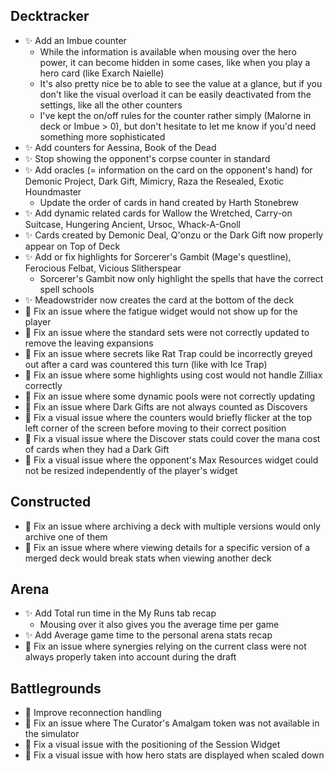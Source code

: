 ## Decktracker

-   ✨ Add an Imbue counter
    -   While the information is available when mousing over the hero power, it can become hidden in some cases, like when you play a hero card (like Exarch Naielle)
    -   It's also pretty nice be to able to see the value at a glance, but if you don't like the visual overload it can be easily deactivated from the settings, like all the other counters
    -   I've kept the on/off rules for the counter rather simply (Malorne in deck or Imbue > 0), but don't hesitate to let me know if you'd need something more sophisticated
-   ✨ Add counters for Aessina, Book of the Dead
-   ✨ Stop showing the opponent's corpse counter in standard
-   ✨ Add oracles (= information on the card on the opponent's hand) for Demonic Project, Dark Gift, Mimicry, Raza the Resealed, Exotic Houndmaster
    -   Update the order of cards in hand created by Harth Stonebrew
-   ✨ Add dynamic related cards for Wallow the Wretched, Carry-on Suitcase, Hungering Ancient, Ursoc, Whack-A-Gnoll
-   ✨ Cards created by Demonic Deal, Q'onzu or the Dark Gift now properly appear on Top of Deck
-   ✨ Add or fix highlights for Sorcerer's Gambit (Mage's questline), Ferocious Felbat, Vicious Slitherspear
    -   Sorcerer's Gambit now only highlight the spells that have the correct spell schools
-   ✨ Meadowstrider now creates the card at the bottom of the deck
-   🐞 Fix an issue where the fatigue widget would not show up for the player
-   🐞 Fix an issue where the standard sets were not correctly updated to remove the leaving expansions
-   🐞 Fix an issue where secrets like Rat Trap could be incorrectly greyed out after a card was countered this turn (like with Ice Trap)
-   🐞 Fix an issue where some highlights using cost would not handle Zilliax correctly
-   🐞 Fix an issue where some dynamic pools were not correctly updating
-   🐞 Fix an issue where Dark Gifts are not always counted as Discovers
-   🐞 Fix a visual issue where the counters would briefly flicker at the top left corner of the screen before moving to their correct position
-   🐞 Fix a visual issue where the Discover stats could cover the mana cost of cards when they had a Dark Gift
-   🐞 Fix a visual issue where the opponent's Max Resources widget could not be resized independently of the player's widget

## Constructed

-   🐞 Fix an issue where archiving a deck with multiple versions would only archive one of them
-   🐞 Fix an issue where where viewing details for a specific version of a merged deck would break stats when viewing another deck

## Arena

-   ✨ Add Total run time in the My Runs tab recap
    -   Mousing over it also gives you the average time per game
-   ✨ Add Average game time to the personal arena stats recap
-   🐞 Fix an issue where synergies relying on the current class were not always properly taken into account during the draft

## Battlegrounds

-   🐞 Improve reconnection handling
-   🐞 Fix an issue where The Curator's Amalgam token was not available in the simulator
-   🐞 Fix a visual issue with the positioning of the Session Widget
-   🐞 Fix a visual issue with how hero stats are displayed when scaled down
